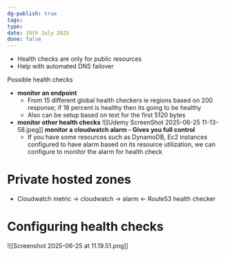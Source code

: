 ```yaml
---
dg-publish: true
tags: 
type: 
date: 19th July 2025
done: false
---
```

- Health checks are only for public resources
- Help with automated DNS failover 

Possible health checks
- **monitor an endpoint**
    - From 15 different global health checkers ie regions based on 200 response; if 18 percent is healthy then its going to be healthy
     - Also can be setup based on text for the first 5120 bytes
- **monitor other health checks**
	![[Udemy ScreenShot 2025-06-25 11-13-58.jpeg]]
**monitor a cloudwatch alarm - Gives you full control**
    - If you have some resources such as DynamoDB, Ec2 instances configured to have alarm based on its resource utilization, we can configure to monitor the alarm for health check

# Private hosted zones
- Cloudwatch metric -> cloudwatch -> alarm  <- Route53 health checker

# Configuring health checks
 ![[Screenshot 2025-06-25 at 11.19.51.png]]
